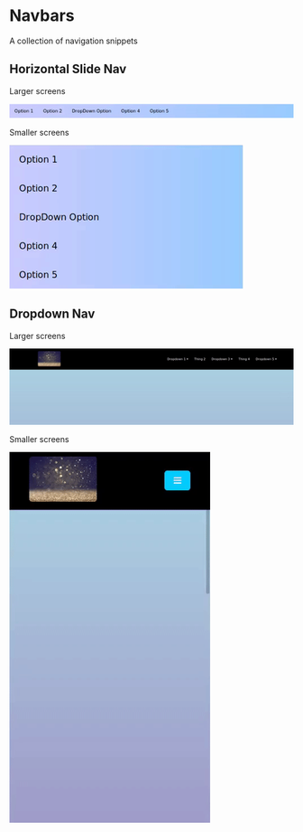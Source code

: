 # Navbars
A collection of navigation snippets



## Horizontal Slide Nav
Larger screens

![large screen](horizontal-slide-nav/screenshots/large-screen.gif)

Smaller screens

![small screen](horizontal-slide-nav/screenshots/small-screen.gif)



## Dropdown Nav
Larger screens

![large screen](dropdown-nav/screenshots/large-screen.gif)

Smaller screens

![small screen](dropdown-nav/screenshots/small-screen.gif)